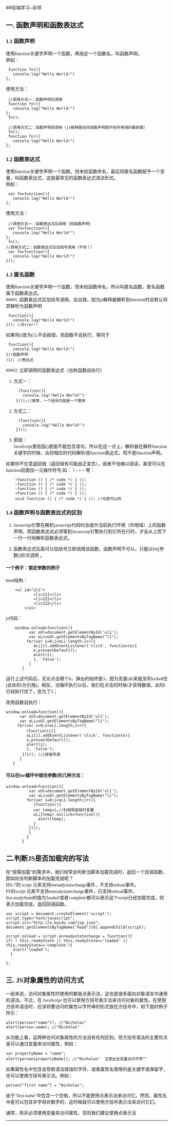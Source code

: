 ##<font face="微软雅黑">前端学习--杂项

## 一. 函数声明和函数表达式
### 1.1 函数声明
使用function关键字声明一个函数，再指定一个函数名，叫函数声明。  
例如：
    
     function fn(){
       console.log("Hello World!")
	};  
使用方法：  
 
     //调用方式一：函数声明后调用
     function fn(){
       console.log("Hello World!")
	};
     fn();
   
     //调用方式二：函数声明前调用（js解释器会将函数声明提升到作用域的最前面）  
     fn();
     function fn(){
       console.log("Hello World!")
	};
### 1.2 函数表达式  
使用function关键字声明一个函数，但未给函数命名，最后将匿名函数赋予一个变量，叫函数表达式，这是最常见的函数表达式语法形式。  
例如：  
    
     var fn=function(){
       console.log("Hello World!")
	}; 
使用方法：  
 
     //调用方式一：函数表达式后调用（同函数声明）
     var fn=function(){
       console.log("Hello World!")
	}; 
     fn();
    //调用方式二：函数表达式后加括号调用（不同！）
     var fn=function(){
       console.log("Hello World!")
	}(); 

### 1.3 匿名函数 
使用function关键字声明一个函数，但未给函数命名，所以叫匿名函数，匿名函数属于函数表达式。  
####1. 函数表达式后加括号调用，会出错，因为js解释器解析到function时会默认将其解析为函数声明  
 
     function(){
       console.log("Hello World!")
	}(); //Error!!
如果将()改为(1),不会报错，但函数不会执行，等同于  
 
     function(){
       console.log("Hello World!")
	}//函数声明
    (1); //表达式

####2. 立即调用的函数表达式（也称函数自执行）  
1. 方式一：
	 
	     (function(){
	       console.log("Hello World!")
		}());//推荐，一个括号内就是一个整体
2. 方式二：
	 
	     (function(){
	       console.log("Hello World!")
		})();   
3. 原因：  
JavaScript里括弧()里面不能包含语句，所以在这一点上，解析器在解析function关键字的时候，会将相应的代码解析成function表达式，而不是function声明。   

如果你不在意返回值（返回值有可能由正变负），或者不怕难以阅读，甚至可以在function前面加一元操作符号,如：！- + ~ 等：

		!function () { /* code */ } (); 
		~function () { /* code */ } (); 
		-function () { /* code */ } (); 
		+function () { /* code */ } (); 
		void function () { /* code */ } (); //也是可以的  

### 1.4 函数声明与函数表达式的区别 
1. Javascript引擎在解析javascript代码时会提升当前执行环境（作用域）上的函数声明，而函数表达式必须等到Javascirtp引擎执行到它所在行时，才会从上而下一行一行地解析函数表达式。 
 
2. 函数表达式后面可以加括号立即调用该函数，函数声明不可以，只能以fn([参数])形式调用 。   

#### 一个例子：锁定参数的例子  
html结构：  

		<ul id="ul1">
				<li>111</li>
				<li>222</li>
				<li>222</li>
			</ul>
  
js代码：  
	   
		window.onload=function(){
		   	  var oUl=document.getElementById('ul1');
		   	  var oLi=oUl.getElementsByTagName("li");
		     for(var i=0;i<oLi.length;i++){
		   	  	oLi[i].addEventListener('click', function(e){ 
				e.preventDefault(); 
				alert(i); 
				}, 'false'); 
		   	  }
		   }
运行上述代码后，无论点击哪个li，弹出的始终是3，因为变量i从来就没背locked住(此处的i为引用)。相反，当循环执行以后，我们在点击的时候i才获得数值，此时i已经执行完了，变为了3； 

改用函数自执行：  
   
	window.onload=function(){
	   	  var oUl=document.getElementById('ul1');
	   	  var oLi=oUl.getElementsByTagName("li");
	     for(var i=0;i<oLi.length;i++){
	   	  	（function(i){
             oLi[i].addEventListener('click', function(e){ 
			 e.preventDefault(); 
			 alert(i); 
			 }, 'false');
           }(i)); //i按值传递
	   	  }
	   }
#### 可以在for循环中锁住参数i的几种方法：  

	window.onload=function(){
		   	  var oUl=document.getElementById('ul1');
		   	  var oLi=oUl.getElementsByTagName("li");
		     for(var i=0;i<oLi.length;i++){
		   	  	(function(){
		        var temp=i;//利用局部临时变量
		        oLi[temp].onclick=function(){
		          alert(temp);
		        }
		      })();
	          }
		   	 }
		   }



## 二.判断JS是否加载完的写法 
在“按需加载”的需求中，我们经常会判断当脚本加载完成时，返回一个回调函数，那如何去判断脚本的加载完成呢？   
IE6-7的 script 元素支持onreadystatechange事件，不支持onload事件。  
FF的script 元素不支持onreadystatechange事件，只支持onload事件。  
this.readyState的值为'loaded'或者'complete'都可以表示这个script已经加载完成，则表示加载完成，返回回调函数。  
 

	var script = document.createElement('script');
	script.type="text/javascript";
	script.src="http://a.baidu.com/jsp.json";
	document.getElementsByTagName('head')[0].appendChild(script);

	script.onload = script.onreadystatechange = function(){
	if( ! this.readyState || this.readyState=='loaded' || this.readyState=='complete'){
	   alert('loaded');
	  }
	
	};
## 三. JS对象属性的访问方式  
一般来说，访问对象属性时使用的都是点表示法，这也是很多面向对象语言中通用的语法。不过，在 JavaScript 也可以使用方括号表示法来访问对象的属性。在使用方括号语法时，应该将要访问的属性以字符串的形式放在方括号中，如下面的例子所示：  

	alert(person["name"]); //"Nicholas"
	alert(person.name); //"Nicholas"
从功能上看，这两种访问对象属性的方法没有任何区别。但方括号语法的主要优点是可以通过变量来访问属性，例如：  

	var propertyName = "name";
	alert(person[propertyName]); //"Nicholas"  注意此处变量访问不带"" 
如果属性名中包含会导致语法错误的字符，或者属性名使用的是关键字或保留字，也可以使用方括号表示法。例如：  

	person["first name"] = "Nicholas";  
由于"first name"中包含一个空格，所以不能使用点表示法来访问它。然而，属性名中是可以包含非字母非数字的，这时候就可以使用方括号表示法来访问它们。  

通常，除非必须使用变量来访问属性，否则我们建议使用点表示法  

  
******

